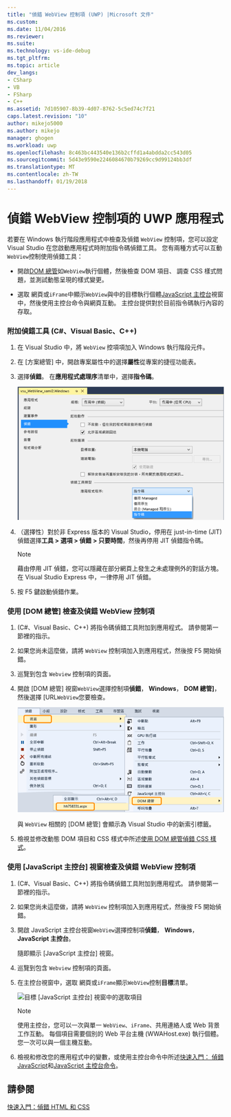```yaml
---
title: "偵錯 WebView 控制項 (UWP) |Microsoft 文件"
ms.custom: 
ms.date: 11/04/2016
ms.reviewer: 
ms.suite: 
ms.technology: vs-ide-debug
ms.tgt_pltfrm: 
ms.topic: article
dev_langs:
- CSharp
- VB
- FSharp
- C++
ms.assetid: 7d105907-8b39-4d07-8762-5c5ed74c7f21
caps.latest.revision: "10"
author: mikejo5000
ms.author: mikejo
manager: ghogen
ms.workload: uwp
ms.openlocfilehash: 8c463bc443540e136b2cffd1a4abdda2cc543d05
ms.sourcegitcommit: 5d43e9590e2246084670b79269cc9d99124bb3df
ms.translationtype: MT
ms.contentlocale: zh-TW
ms.lasthandoff: 01/19/2018
---
```

# <a name="debug-a-webview-control-in-a-uwp-app"></a>偵錯 WebView 控制項的 UWP 應用程式
  
 若要在 Windows 執行階段應用程式中檢查及偵錯 `WebView` 控制項，您可以設定 Visual Studio 在您啟動應用程式時附加指令碼偵錯工具。 您有兩種方式可以互動`WebView`控制使用偵錯工具：  
  
-   開啟[DOM 總管](../debugger/quickstart-debug-html-and-css.md)如`WebView`執行個體，然後檢查 DOM 項目、 調查 CSS 樣式問題，並測試動態呈現的樣式變更。  
  
-   選取 網頁或`iFrame`中顯示`WebView`與中的目標執行個體[JavaScript 主控台](../debugger/javascript-console-commands.md)視窗中，然後使用主控台命令與網頁互動。 主控台提供對於目前指令碼執行內容的存取。  
  
### <a name="attach-the-debugger-c-visual-basic-c"></a>附加偵錯工具 (C#、Visual Basic、C++)  
  
1.  在 Visual Studio 中，將 `WebView` 控項項加入 Windows 執行階段元件。  
  
2.  在 [方案總管] 中，開啟專案屬性中的選擇**屬性**從專案的捷徑功能表。  
  
3.  選擇**偵錯**。 在**應用程式處理序**清單中，選擇**指令碼**。  
  
     ![附加 script 偵錯工具](../debugger/media/js_dom_webview_script_debugger.png "JS_DOM_WebView_Script_Debugger")  
  
4.  （選擇性）對於非 Express 版本的 Visual Studio，停用在 just-in-time (JIT) 偵錯選擇**工具 > 選項 > 偵錯 > 只要時間**，然後再停用 JIT 偵錯指令碼。  
  
    > [!NOTE]
    >  藉由停用 JIT 偵錯，您可以隱藏在部分網頁上發生之未處理例外的對話方塊。 在 Visual Studio Express 中，一律停用 JIT 偵錯。  
  
5.  按 F5 鍵啟動偵錯作業。  
  
### <a name="use-the-dom-explorer-to-inspect-and-debug-a-webview-control"></a>使用 [DOM 總管] 檢查及偵錯 WebView 控制項  
  
1.  (C#、Visual Basic、C++) 將指令碼偵錯工具附加到應用程式。 請參閱第一節裡的指示。  
  
2.  如果您尚未這麼做，請將 `WebView` 控制項加入到應用程式，然後按 F5 開始偵錯。  
  
3.  巡覽到包含 `Webview` 控制項的頁面。  
  
4.  開啟 [DOM 總管] 視窗`WebView`選擇控制項**偵錯**， **Windows**， **DOM 總管]**，然後選擇 [URL`WebView`您要檢查。  
  
     ![開啟 [DOM 總管]](../debugger/media/js_dom_webview.png "JS_DOM_WebView")  
  
     與 `WebView` 相關的 [DOM 總管] 會顯示為 Visual Studio 中的新索引標籤。  
  
5.  檢視並修改動態 DOM 項目和 CSS 樣式中所述[使用 DOM 總管偵錯 CSS 樣式](../debugger/debug-css-styles-using-dom-explorer.md)。  
  
### <a name="use-the-javascript-console-window-to-inspect-and-debug-a-webview-control"></a>使用 [JavaScript 主控台] 視窗檢查及偵錯 WebView 控制項  
  
1.  (C#、Visual Basic、C++) 將指令碼偵錯工具附加到應用程式。 請參閱第一節裡的指示。  
  
2.  如果您尚未這麼做，請將 `WebView` 控制項加入到應用程式，然後按 F5 開始偵錯。  
  
3.  開啟 JavaScript 主控台視窗`WebView`選擇控制項**偵錯**， **Windows**， **JavaScript 主控台**。  
  
     隨即顯示 [JavaScript 主控台] 視窗。  
  
4.  巡覽到包含 `Webview` 控制項的頁面。  
  
5.  在主控台視窗中，選取 網頁或`iFrame`顯示`WebView`控制**目標**清單。  
  
     ![目標 [JavaScript 主控台] 視窗中的選取項目](../debugger/media/js_console_target.png "JS_Console_Target")  
  
    > [!NOTE]
    >  使用主控台，您可以一次與單一 `WebView`、`iFrame`、共用連絡人或 Web 背景工作互動。 每個項目需要個別的 Web 平台主機 (WWAHost.exe) 執行個體。 您一次可以與一個主機互動。  
  
6.  檢視和修改您的應用程式中的變數，或使用主控台命令中所述[快速入門： 偵錯 JavaScript](../debugger/quickstart-debug-javascript-using-the-console.md)和[JavaScript 主控台命令](../debugger/javascript-console-commands.md)。  
  
## <a name="see-also"></a>請參閱  
 [快速入門：偵錯 HTML 和 CSS](../debugger/quickstart-debug-html-and-css.md)